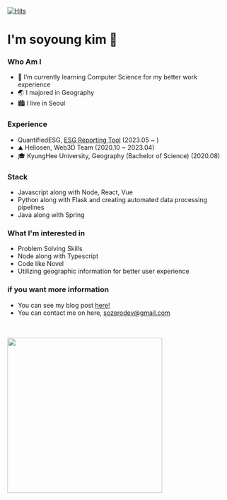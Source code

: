 
<div align="left">
  
[![Hits](https://hits.seeyoufarm.com/api/count/incr/badge.svg?url=https%3A%2F%2Fgithub.com%2Fsozerodev&count_bg=%239AFF4D&title_bg=%23009C14&icon=&icon_color=%23E7E7E7&title=hits&edge_flat=false)](https://hits.seeyoufarm.com)

# I'm soyoung kim 🙂
### Who Am I
- 🌱 I’m currently learning Computer Science for my better work experience
- 🌏 I majored in Geography 
- 🏙 I live in Seoul

### Experience
- QuantifiedESG, [ESG Reporting Tool](https://report.qesg.co.kr) (2023.05 ~ )
- ⛰ Heliosen, Web3D Team (2020.10 ~ 2023.04)
- 🎓 KyungHee University, Geography (Bachelor of Science) (2020.08)

### Stack
- Javascript along with Node, React, Vue
- Python along with Flask and creating automated data processing pipelines 
- Java along with Spring

### What I'm interested in
- Problem Solving Skills
- Node along with Typescript
- Code like Novel
- Utilizing geographic information for better user experience


### if you want more information
- You can see my blog post [here!](https://sozerodev.tistory.com/)
- You can contact me on here, <sozerodev@gmail.com>

</br></br>
<a href="https://github-readme-stats-git-masterrstaa-rickstaa.vercel.app/api?username=sozerodev&show_icons=true&theme=onedark" target="_blank"/>
    <img
      width="350"
      src="https://github-readme-stats-git-masterrstaa-rickstaa.vercel.app/api?username=sozerodev&show_icons=true&theme=onedark"
    />
  </a>
</div>
